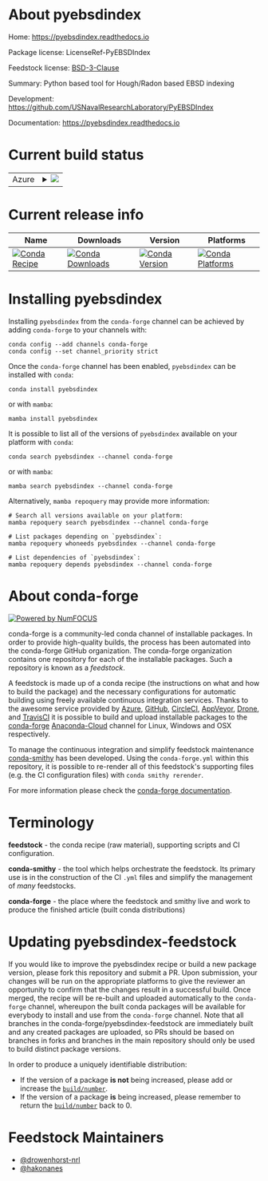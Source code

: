 About pyebsdindex
=================

Home: https://pyebsdindex.readthedocs.io

Package license: LicenseRef-PyEBSDIndex

Feedstock license: [BSD-3-Clause](https://github.com/conda-forge/pyebsdindex-feedstock/blob/main/LICENSE.txt)

Summary: Python based tool for Hough/Radon based EBSD indexing

Development: https://github.com/USNavalResearchLaboratory/PyEBSDIndex

Documentation: https://pyebsdindex.readthedocs.io

Current build status
====================


<table>
    
  <tr>
    <td>Azure</td>
    <td>
      <details>
        <summary>
          <a href="https://dev.azure.com/conda-forge/feedstock-builds/_build/latest?definitionId=16584&branchName=main">
            <img src="https://dev.azure.com/conda-forge/feedstock-builds/_apis/build/status/pyebsdindex-feedstock?branchName=main">
          </a>
        </summary>
        <table>
          <thead><tr><th>Variant</th><th>Status</th></tr></thead>
          <tbody><tr>
              <td>linux_64_python3.8.____cpython</td>
              <td>
                <a href="https://dev.azure.com/conda-forge/feedstock-builds/_build/latest?definitionId=16584&branchName=main">
                  <img src="https://dev.azure.com/conda-forge/feedstock-builds/_apis/build/status/pyebsdindex-feedstock?branchName=main&jobName=linux&configuration=linux_64_python3.8.____cpython" alt="variant">
                </a>
              </td>
            </tr><tr>
              <td>linux_64_python3.9.____cpython</td>
              <td>
                <a href="https://dev.azure.com/conda-forge/feedstock-builds/_build/latest?definitionId=16584&branchName=main">
                  <img src="https://dev.azure.com/conda-forge/feedstock-builds/_apis/build/status/pyebsdindex-feedstock?branchName=main&jobName=linux&configuration=linux_64_python3.9.____cpython" alt="variant">
                </a>
              </td>
            </tr><tr>
              <td>win_64_python3.8.____cpython</td>
              <td>
                <a href="https://dev.azure.com/conda-forge/feedstock-builds/_build/latest?definitionId=16584&branchName=main">
                  <img src="https://dev.azure.com/conda-forge/feedstock-builds/_apis/build/status/pyebsdindex-feedstock?branchName=main&jobName=win&configuration=win_64_python3.8.____cpython" alt="variant">
                </a>
              </td>
            </tr><tr>
              <td>win_64_python3.9.____cpython</td>
              <td>
                <a href="https://dev.azure.com/conda-forge/feedstock-builds/_build/latest?definitionId=16584&branchName=main">
                  <img src="https://dev.azure.com/conda-forge/feedstock-builds/_apis/build/status/pyebsdindex-feedstock?branchName=main&jobName=win&configuration=win_64_python3.9.____cpython" alt="variant">
                </a>
              </td>
            </tr>
          </tbody>
        </table>
      </details>
    </td>
  </tr>
</table>

Current release info
====================

| Name | Downloads | Version | Platforms |
| --- | --- | --- | --- |
| [![Conda Recipe](https://img.shields.io/badge/recipe-pyebsdindex-green.svg)](https://anaconda.org/conda-forge/pyebsdindex) | [![Conda Downloads](https://img.shields.io/conda/dn/conda-forge/pyebsdindex.svg)](https://anaconda.org/conda-forge/pyebsdindex) | [![Conda Version](https://img.shields.io/conda/vn/conda-forge/pyebsdindex.svg)](https://anaconda.org/conda-forge/pyebsdindex) | [![Conda Platforms](https://img.shields.io/conda/pn/conda-forge/pyebsdindex.svg)](https://anaconda.org/conda-forge/pyebsdindex) |

Installing pyebsdindex
======================

Installing `pyebsdindex` from the `conda-forge` channel can be achieved by adding `conda-forge` to your channels with:

```
conda config --add channels conda-forge
conda config --set channel_priority strict
```

Once the `conda-forge` channel has been enabled, `pyebsdindex` can be installed with `conda`:

```
conda install pyebsdindex
```

or with `mamba`:

```
mamba install pyebsdindex
```

It is possible to list all of the versions of `pyebsdindex` available on your platform with `conda`:

```
conda search pyebsdindex --channel conda-forge
```

or with `mamba`:

```
mamba search pyebsdindex --channel conda-forge
```

Alternatively, `mamba repoquery` may provide more information:

```
# Search all versions available on your platform:
mamba repoquery search pyebsdindex --channel conda-forge

# List packages depending on `pyebsdindex`:
mamba repoquery whoneeds pyebsdindex --channel conda-forge

# List dependencies of `pyebsdindex`:
mamba repoquery depends pyebsdindex --channel conda-forge
```


About conda-forge
=================

[![Powered by
NumFOCUS](https://img.shields.io/badge/powered%20by-NumFOCUS-orange.svg?style=flat&colorA=E1523D&colorB=007D8A)](https://numfocus.org)

conda-forge is a community-led conda channel of installable packages.
In order to provide high-quality builds, the process has been automated into the
conda-forge GitHub organization. The conda-forge organization contains one repository
for each of the installable packages. Such a repository is known as a *feedstock*.

A feedstock is made up of a conda recipe (the instructions on what and how to build
the package) and the necessary configurations for automatic building using freely
available continuous integration services. Thanks to the awesome service provided by
[Azure](https://azure.microsoft.com/en-us/services/devops/), [GitHub](https://github.com/),
[CircleCI](https://circleci.com/), [AppVeyor](https://www.appveyor.com/),
[Drone](https://cloud.drone.io/welcome), and [TravisCI](https://travis-ci.com/)
it is possible to build and upload installable packages to the
[conda-forge](https://anaconda.org/conda-forge) [Anaconda-Cloud](https://anaconda.org/)
channel for Linux, Windows and OSX respectively.

To manage the continuous integration and simplify feedstock maintenance
[conda-smithy](https://github.com/conda-forge/conda-smithy) has been developed.
Using the ``conda-forge.yml`` within this repository, it is possible to re-render all of
this feedstock's supporting files (e.g. the CI configuration files) with ``conda smithy rerender``.

For more information please check the [conda-forge documentation](https://conda-forge.org/docs/).

Terminology
===========

**feedstock** - the conda recipe (raw material), supporting scripts and CI configuration.

**conda-smithy** - the tool which helps orchestrate the feedstock.
                   Its primary use is in the construction of the CI ``.yml`` files
                   and simplify the management of *many* feedstocks.

**conda-forge** - the place where the feedstock and smithy live and work to
                  produce the finished article (built conda distributions)


Updating pyebsdindex-feedstock
==============================

If you would like to improve the pyebsdindex recipe or build a new
package version, please fork this repository and submit a PR. Upon submission,
your changes will be run on the appropriate platforms to give the reviewer an
opportunity to confirm that the changes result in a successful build. Once
merged, the recipe will be re-built and uploaded automatically to the
`conda-forge` channel, whereupon the built conda packages will be available for
everybody to install and use from the `conda-forge` channel.
Note that all branches in the conda-forge/pyebsdindex-feedstock are
immediately built and any created packages are uploaded, so PRs should be based
on branches in forks and branches in the main repository should only be used to
build distinct package versions.

In order to produce a uniquely identifiable distribution:
 * If the version of a package **is not** being increased, please add or increase
   the [``build/number``](https://docs.conda.io/projects/conda-build/en/latest/resources/define-metadata.html#build-number-and-string).
 * If the version of a package **is** being increased, please remember to return
   the [``build/number``](https://docs.conda.io/projects/conda-build/en/latest/resources/define-metadata.html#build-number-and-string)
   back to 0.

Feedstock Maintainers
=====================

* [@drowenhorst-nrl](https://github.com/drowenhorst-nrl/)
* [@hakonanes](https://github.com/hakonanes/)


<!-- dummy commit to enable rerendering -->

